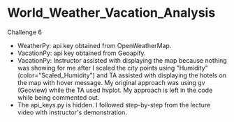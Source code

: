 # World_Weather_Vacation_Analysis
Challenge 6
- WeatherPy: api key obtained from OpenWeatherMap.
- VacationPy: api key obtained from Geoapify.
- VacationPy: Instructor assisted with displaying the map because nothing was showing for me after I scaled the city points using "Humidity" (color="Scaled_Humidity") and TA assisted with displaying the hotels on the map with hover message. My original approach was using gv (Geoview) while the TA used hvplot. My approach is left in the code while being commented out.
- The api_keys.py is hidden. I followed step-by-step from the lecture video with instructor's demonstration.
